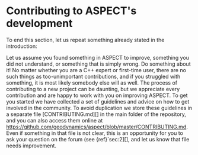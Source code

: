 # Contributing to ASPECT's development

To end this section, let us repeat something already stated in the
introduction:

<div class="center">

</div>

Let us assume you found something in ASPECT to
improve, something you did not understand, or something that is simply wrong.
Do something about it! No matter whether you are a C++ expert or first-time
user, there are no such things as too-unimportant contributions, and if you
struggled with something, it is most likely somebody else will as well. The
process of contributing to a new project can be daunting, but we appreciate
every contribution and are happy to work with you on improving
ASPECT. To get you started we have collected a set of
guidelines and advice on how to get involved in the community. To avoid
duplication we store these guidelines in a separate file [CONTRIBUTING.md][]
in the main folder of the repository, and you can also access them online at
<https://github.com/geodynamics/aspect/blob/master/CONTRIBUTING.md>. Even if
something in that file is not clear, this is an opportunity for you to ask
your question on the forum (see {ref}`sec:2][], and let us know that file
needs improvement.
